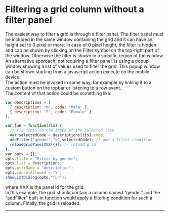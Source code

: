 # Filtering a grid column without a filter panel

The easiest way to filter a grid is through a filter panel. The filter panel must be included in the same window containing the grid and it can have an height set to 0 pixel or more: in case of 0 pixel height, the filter is hidden and cab ne shown by clicking on the Filter symbol on the top-right part of the window. Otherwise the filter is shown in a specific region of the window.  
An alternative approach, not requiring a filter panel, is using a popup window showing a list of values used to filter the grid. This popup window can be shown starting from a javascript action execute on the mobile device.  
The action must be invoked in some way, for example by linking it to a custom button on the topbar or listening to a row event.  
The content of that action could be something like:

```js
var descriptions = [
  { description: "M", code: "Male" },
  { description: "F", code: "Female" }
];

var fun = function(ris) {
  // ris contains the INDEX of the selected item
  var selectedCode = descriptions[ris].code;
  addFilter("gender","=",selectedCode); // add a filter condition
  reloadGridPanelXXX({}); // reload grid
};
var opts = {};
opts.title = "Filter by gender";
opts.list = descriptions;
opts.attrName = "description";
opts.cancelAllowed = "Y";
showListDialog(opts,"fun");
```

where XXX is the panel id for the grid.  
In this example, the grid should contain a column named “gender” and the “addFilter” built-in function would apply a filtering condition for such a column. Finally, the grid is reloaded.

---



